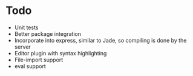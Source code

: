 # Todo

* Unit tests
* Better package integration
* Incorporate into express, similar to Jade, so compiling is done by the server
* Editor plugin with syntax highlighting
* File-import support
* eval support
